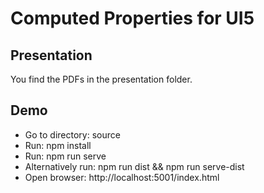 # Computed Properties for UI5

## Presentation
You find the PDFs in the presentation folder.

## Demo
* Go to directory: source
* Run: npm install
* Run: npm run serve
* Alternatively run: npm run dist && npm run serve-dist 
* Open browser: http://localhost:5001/index.html
